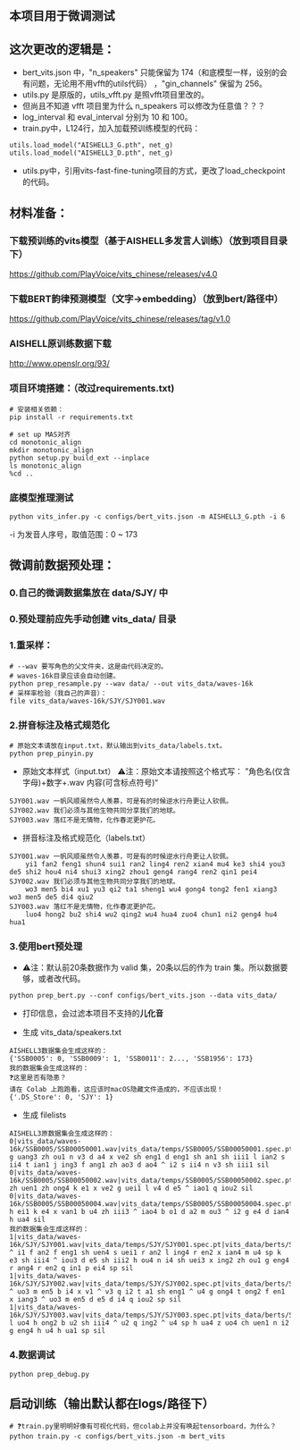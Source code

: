 ## 本项目用于微调测试
## 这次更改的逻辑是：

- bert_vits.json 中，"n_speakers" 只能保留为 174（和底模型一样，设别的会有问题，无论用不用vfft的utils代码） ，"gin_channels" 保留为 256。
- utils.py 是原版的，utils_vfft.py 是照vfft项目里改的。
- 但尚且不知道 vfft 项目里为什么 n_speakers 可以修改为任意值？？？
- log_interval 和 eval_interval 分别为 10 和 100。
- train.py中，L124行，加入加载预训练模型的代码：
```
utils.load_model("AISHELL3_G.pth", net_g)
utils.load_model("AISHELL3_D.pth", net_g)
```
- utils.py中，引用vits-fast-fine-tuning项目的方式，更改了load_checkpoint的代码。


## 材料准备：
### 下载预训练的vits模型（基于AISHELL多发言人训练）（放到项目目录下）
https://github.com/PlayVoice/vits_chinese/releases/v4.0

### 下载BERT韵律预测模型（文字->embedding）（放到bert/路径中）
https://github.com/PlayVoice/vits_chinese/releases/tag/v1.0

### AISHELL原训练数据下载
http://www.openslr.org/93/

### 项目环境搭建：（改过requirements.txt)
```
# 安装相关依赖：
pip install -r requirements.txt

# set up MAS对齐
cd monotonic_align
mkdir monotonic_align
python setup.py build_ext --inplace
ls monotonic_align
%cd ..
```

### 底模型推理测试
```
python vits_infer.py -c configs/bert_vits.json -m AISHELL3_G.pth -i 6
```
-i 为发音人序号，取值范围：0 ~ 173


## 微调前数据预处理：

### 0.自己的微调数据集放在 data/SJY/ 中
### 0.预处理前应先手动创建 vits_data/ 目录

### 1.重采样：
```
# --wav 要写角色的父文件夹，这是由代码决定的。
# waves-16k目录应该会自动创建。
python prep_resample.py --wav data/ --out vits_data/waves-16k
# 采样率检验（我自己的声音）：
file vits_data/waves-16k/SJY/SJY001.wav
```

### 2.拼音标注及格式规范化
```
# 原始文本请放在input.txt，默认输出到vits_data/labels.txt。
python prep_pinyin.py
```

- 原始文本样式（input.txt）
⚠️注：原始文本请按照这个格式写： ”角色名(仅含字母)+数字+.wav  内容(可含标点符号)“
```
SJY001.wav 一帆风顺虽然令人羡慕，可是有的时候逆水行舟更让人钦佩。
SJY002.wav 我们必须与其他生物共同分享我们的地球。
SJY003.wav 落红不是无情物，化作春泥更护花。
```
- 拼音标注及格式规范化（labels.txt）
```
SJY001.wav 一帆风顺虽然令人羡慕，可是有的时候逆水行舟更让人钦佩。
	yi1 fan2 feng1 shun4 sui1 ran2 ling4 ren2 xian4 mu4 ke3 shi4 you3 de5 shi2 hou4 ni4 shui3 xing2 zhou1 geng4 rang4 ren2 qin1 pei4
SJY002.wav 我们必须与其他生物共同分享我们的地球。
	wo3 men5 bi4 xu1 yu3 qi2 ta1 sheng1 wu4 gong4 tong2 fen1 xiang3 wo3 men5 de5 di4 qiu2
SJY003.wav 落红不是无情物，化作春泥更护花。
	luo4 hong2 bu2 shi4 wu2 qing2 wu4 hua4 zuo4 chun1 ni2 geng4 hu4 hua1
```
### 3.使用bert预处理
- ⚠️注：默认前20条数据作为 valid 集，20条以后的作为 train 集。所以数据要够，或者改代码。
```
python prep_bert.py --conf configs/bert_vits.json --data vits_data/
```

- 打印信息，会过滤本项目不支持的**儿化音**

- 生成 vits_data/speakers.txt
```
AISHELL3数据集会生成这样的：
{'SSB0005': 0, 'SSB0009': 1, 'SSB0011': 2..., 'SSB1956': 173}
我的数据集会生成这样的：
❓这里是否有隐患？
请在 Colab 上跑跑看，这应该时macOS隐藏文件造成的，不应该出现！
{'.DS_Store': 0, 'SJY': 1}
```
- 生成 filelists
```
AISHELL3原数据集会生成这样的：
0|vits_data/waves-16k/SSB0005/SSB00050001.wav|vits_data/temps/SSB0005/SSB00050001.spec.pt|vits_data/berts/SSB0005/SSB00050001.npy|sil g uang3 zh ou1 n v3 d a4 x ve2 sh eng1 d eng1 sh an1 sh iii1 l ian2 s ii4 t ian1 j ing3 f ang1 zh ao3 d ao4 ^ i2 s ii4 n v3 sh iii1 sil
0|vits_data/waves-16k/SSB0005/SSB00050002.wav|vits_data/temps/SSB0005/SSB00050002.spec.pt|vits_data/berts/SSB0005/SSB00050002.npy|sil zh uen1 zh ong4 k e1 x ve2 g uei1 l v4 d e5 ^ iao1 q iou2 sil
0|vits_data/waves-16k/SSB0005/SSB00050004.wav|vits_data/temps/SSB0005/SSB00050004.spec.pt|vits_data/berts/SSB0005/SSB00050004.npy|sil h ei1 k e4 x van1 b u4 zh iii3 ^ iao4 b o1 d a2 m ou3 ^ i2 g e4 d ian4 h ua4 sil
我的数据集会生成这样的：
1|vits_data/waves-16k/SJY/SJY001.wav|vits_data/temps/SJY/SJY001.spec.pt|vits_data/berts/SJY/SJY001.wav.npy|sil ^ i1 f an2 f eng1 sh uen4 s uei1 r an2 l ing4 r en2 x ian4 m u4 sp k e3 sh iii4 ^ iou3 d e5 sh iii2 h ou4 n i4 sh uei3 x ing2 zh ou1 g eng4 r ang4 r en2 q in1 p ei4 sp sil
1|vits_data/waves-16k/SJY/SJY002.wav|vits_data/temps/SJY/SJY002.spec.pt|vits_data/berts/SJY/SJY002.wav.npy|sil ^ uo3 m en5 b i4 x v1 ^ v3 q i2 t a1 sh eng1 ^ u4 g ong4 t ong2 f en1 x iang3 ^ uo3 m en5 d e5 d i4 q iou2 sp sil
1|vits_data/waves-16k/SJY/SJY003.wav|vits_data/temps/SJY/SJY003.spec.pt|vits_data/berts/SJY/SJY003.wav.npy|sil l uo4 h ong2 b u2 sh iii4 ^ u2 q ing2 ^ u4 sp h ua4 z uo4 ch uen1 n i2 g eng4 h u4 h ua1 sp sil
```
### 4.数据调试
```
python prep_debug.py
```

## 启动训练（输出默认都在logs/路径下）

```
# ❓train.py里明明好像有可视化代码，但colab上并没有唤起tensorboard，为什么？
python train.py -c configs/bert_vits.json -m bert_vits
```

